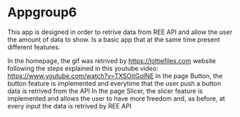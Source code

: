 # Appgroup6

This app is designed in order to retrive data from REE API and allow the user the amount of data to show. Is a basic app that at the same time present different features.

In the homepage, the gif was retrived by https://lottiefiles.com website following the steps explained in this youtube video: https://www.youtube.com/watch?v=TXSOitGoINE In the page Button, the button feature is implemented and everytime that the user push a button data is retrived from the API In the page Slicer, the slicer feature is implemented and allows the user to have more freedom and, as before, at every input the data is retrived by REE API
